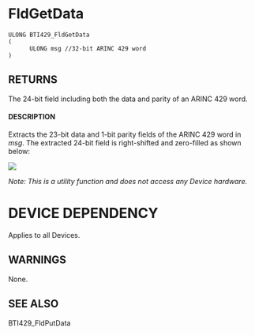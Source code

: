 # **FldGetData**

```
ULONG BTI429_FldGetData
(
      ULONG msg //32-bit ARINC 429 word
)
```
## **RETURNS**

The 24-bit field including both the data and parity of an ARINC 429 word.

#### **DESCRIPTION**

Extracts the 23-bit data and 1-bit parity fields of the ARINC 429 word in *msg*. The extracted 24-bit field is right-shifted and zero-filled as shown below:

![](_page_0_Figure_8.jpeg)

*Note: This is a utility function and does not access any Device hardware.*

# **DEVICE DEPENDENCY**

Applies to all Devices.

## **WARNINGS**

None.

## **SEE ALSO**

BTI429\_FldPutData